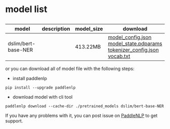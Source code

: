 #  model list

##  

| model  | description | model_size  | download         |
| --- | --- | --- | --- |
|dslim/bert-base-NER|  | 413.22MB | [model_config.json](https://bj.bcebos.com/paddlenlp/models/community/dslim/bert-base-NER/model_config.json)<br>[model_state.pdparams](https://bj.bcebos.com/paddlenlp/models/community/dslim/bert-base-NER/model_state.pdparams)<br>[tokenizer_config.json](https://bj.bcebos.com/paddlenlp/models/community/dslim/bert-base-NER/tokenizer_config.json)<br>[vocab.txt](https://bj.bcebos.com/paddlenlp/models/community/dslim/bert-base-NER/vocab.txt) |

or you can download all of model file with the following steps:

* install paddlenlp

```shell
pip install --upgrade paddlenlp
```

* download model with cli tool

```shell
paddlenlp download --cache-dir ./pretrained_models dslim/bert-base-NER
```

If you have any problems with it, you can post issue on [PaddleNLP](https://github.com/PaddlePaddle/PaddleNLP) to get support.
